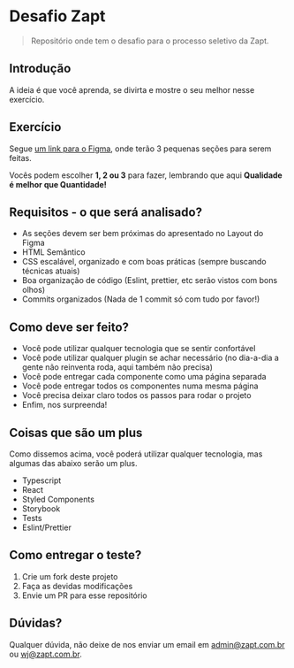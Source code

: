 # Desafio Zapt

> Repositório onde tem o desafio para o processo seletivo da Zapt.

## Introdução

A ideia é que você aprenda, se divirta e mostre o seu melhor nesse exercício.

## Exercício

Segue [um link para o Figma](https://www.figma.com/file/MYVq6CfqgFkEAhcFcNmvGy/Public-File?node-id=0%3A1), onde terão 3 pequenas seções para serem feitas.

Vocês podem escolher **1, 2 ou 3** para fazer, lembrando que aqui **Qualidade é melhor que Quantidade!**

## Requisitos - o que será analisado?

- As seções devem ser bem próximas do apresentado no Layout do Figma
- HTML Semântico
- CSS escalável, organizado e com boas práticas (sempre buscando técnicas atuais)
- Boa organização de código (Eslint, prettier, etc serão vistos com bons olhos)
- Commits organizados (Nada de 1 commit só com tudo por favor!)

## Como deve ser feito?

- Você pode utilizar qualquer tecnologia que se sentir confortável
- Você pode utilizar qualquer plugin se achar necessário (no dia-a-dia a gente não reinventa roda, aqui também não precisa)
- Você pode entregar cada componente como uma página separada
- Você pode entregar todos os componentes numa mesma página
- Você precisa deixar claro todos os passos para rodar o projeto
- Enfim, nos surpreenda!

## Coisas que são um plus

Como dissemos acima, você poderá utilizar qualquer tecnologia, mas algumas das abaixo serão um plus.

- Typescript
- React
- Styled Components
- Storybook
- Tests
- Eslint/Prettier

## Como entregar o teste?

1. Crie um fork deste projeto
2. Faça as devidas modificações
3. Envie um PR para esse repositório

## Dúvidas?

Qualquer dúvida, não deixe de nos enviar um email em admin@zapt.com.br ou wj@zapt.com.br.

